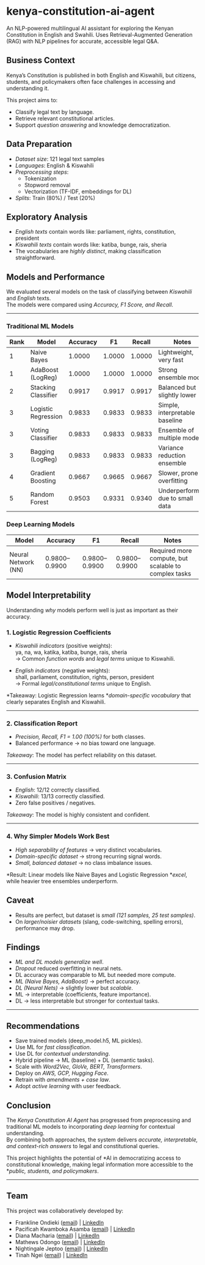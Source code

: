 # kenya-constitution-ai-agent
An NLP-powered multilingual AI assistant for exploring the Kenyan Constitution in English and Swahili. Uses Retrieval-Augmented Generation (RAG) with NLP pipelines for accurate, accessible legal Q&amp;A.

##  Business Context
Kenya’s Constitution is published in both English and Kiswahili, but citizens, students, and policymakers often face challenges in accessing and understanding it.  

This project aims to:
- Classify legal text by language.  
- Retrieve relevant constitutional articles.  
- Support *question answering* and knowledge democratization.  

##  Data Preparation
- *Dataset size*: 121 legal text samples  
- *Languages*: English & Kiswahili  
- *Preprocessing steps*:
  - Tokenization  
  - Stopword removal  
  - Vectorization (TF-IDF, embeddings for DL)  
- *Splits*: Train (80%) / Test (20%)  

##  Exploratory Analysis
- *English texts* contain words like: parliament, rights, constitution, president  
- *Kiswahili texts* contain words like: katiba, bunge, rais, sheria  
- The vocabularies are *highly distinct*, making classification straightforward.

##  Models and Performance

We evaluated several models on the task of classifying between *Kiswahili* and *English* texts.  
The models were compared using *Accuracy, F1 Score, and Recall*.

---

###  Traditional ML Models

| Rank | Model                 | Accuracy | F1     | Recall | Notes                          |
|------|-----------------------|----------|--------|--------|--------------------------------|
| 1    | Naive Bayes           | 1.0000   | 1.0000 | 1.0000 | Lightweight, very fast         |
| 1    | AdaBoost (LogReg)     | 1.0000   | 1.0000 | 1.0000 | Strong ensemble model          |
| 2    | Stacking Classifier   | 0.9917   | 0.9917 | 0.9917 | Balanced but slightly lower    |
| 3    | Logistic Regression   | 0.9833   | 0.9833 | 0.9833 | Simple, interpretable baseline |
| 3    | Voting Classifier     | 0.9833   | 0.9833 | 0.9833 | Ensemble of multiple models    |
| 3    | Bagging (LogReg)      | 0.9833   | 0.9833 | 0.9833 | Variance reduction ensemble    |
| 4    | Gradient Boosting     | 0.9667   | 0.9665 | 0.9667 | Slower, prone to overfitting   |
| 5    | Random Forest         | 0.9503   | 0.9331 | 0.9340 | Underperformed due to small data |

###  Deep Learning Models

| Model              | Accuracy | F1     | Recall | Notes                                     |
|--------------------|----------|--------|--------|-------------------------------------------|
| Neural Network (NN)| 0.9800–0.9900 | 0.9800–0.9900 | 0.9800–0.9900 | Required more compute, but scalable to complex tasks |

##  Model Interpretability

Understanding *why* models perform well is just as important as their accuracy.

### 1. Logistic Regression Coefficients
- *Kiswahili indicators* (positive weights):  
  ya, na, wa, katika, katiba, bunge, rais, sheria  
  → Common *function words* and *legal terms* unique to Kiswahili.  

- *English indicators* (negative weights):  
  shall, parliament, constitution, rights, person, president  
  → Formal *legal/constitutional terms* unique to English.  

 *Takeaway: Logistic Regression learns **domain-specific vocabulary* that clearly separates English and Kiswahili.

---

### 2. Classification Report
- *Precision, Recall, F1 = 1.00 (100%)* for both classes.  
- Balanced performance → no bias toward one language.  

 *Takeaway*: The model has perfect reliability on this dataset.

---

### 3. Confusion Matrix
- *English*: 12/12 correctly classified.  
- *Kiswahili*: 13/13 correctly classified.  
- Zero false positives / negatives.  

 *Takeaway*: The model is highly consistent and confident.

---

### 4. Why Simpler Models Work Best
- *High separability of features* → very distinct vocabularies.  
- *Domain-specific dataset* → strong recurring signal words.  
- *Small, balanced dataset* → no class imbalance issues.  

 *Result: Linear models like Naive Bayes and Logistic Regression **excel*, while heavier tree ensembles underperform.

 ##  Caveat
- Results are perfect, but dataset is *small (121 samples, 25 test samples)*.  
- On *larger/noisier datasets* (slang, code-switching, spelling errors), performance may drop.

##  Findings
- *ML and DL models generalize well*.  
- *Dropout* reduced overfitting in neural nets.  
- DL accuracy was comparable to ML but needed more compute.  
- *ML (Naive Bayes, AdaBoost)* → perfect accuracy.  
- *DL (Neural Nets)* → slightly lower but *scalable*.  
- ML → interpretable (coefficients, feature importance).  
- DL → less interpretable but stronger for contextual tasks.  

---

##  Recommendations
- Save trained models (deep_model.h5, ML pickles).  
- Use ML for *fast classification*.  
- Use DL for *contextual understanding*.  
- Hybrid pipeline → ML (baseline) + DL (semantic tasks).  
- Scale with *Word2Vec, GloVe, BERT, Transformers*.  
- Deploy on *AWS, GCP, Hugging Face*.  
- Retrain with *amendments + case law*.  
- Adopt *active learning* with user feedback.

##  Conclusion

The *Kenya Constitution AI Agent* has progressed from preprocessing and traditional ML models to incorporating *deep learning* for contextual understanding.  
By combining both approaches, the system delivers *accurate, interpretable, and context-rich answers* to legal and constitutional queries.  

This project highlights the potential of *AI in democratizing access to constitutional knowledge, making legal information more accessible to the **public, students, and policymakers*.  

---

## Team
This project was collaboratively developed by:
- Frankline Ondieki ([email](mailto:ondiekifrank021@gmail.com)) | [LinkedIn](https://www.linkedin.com/in/frankline-ondieki-39a61828a/)
- Pacificah Kwamboka Asamba ([email](mailto:sikamboga1@gmail.com)) | [LinkedIn](https://www.linkedin.com/in/pacificah-omboga-42959b83/)
- Diana Macharia ([email](mailto:hellendiana091@gmail.com)) | [LinkedIn](https://www.linkedin.com/in/hellen-diana-njeri)
- Mathews Odongo ([email](mailto:wandera59@gmail.com)) | [LinkedIn](https://www.linkedin.com/in/mathews-odongo-9a2541368?trk=contact-info)
- Nightingale Jeptoo ([email](mailto:nightingalemib@gmail.com)) | [LinkedIn](https://www.linkedin.com/in/jeptoo-nightingale-36131741/)
- Tinah Ngei ([email](mailto:tinahngei@gmail.com)) | [LinkedIn](https://www.linkedin.com/in/tinah-ngei-4b411386/)